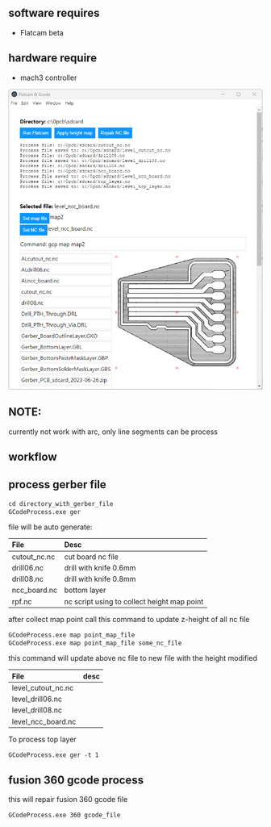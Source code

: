 ## software requires
- Flatcam beta

## hardware require
- mach3 controller

![Screenshoot](https://github.com/tungbuivn/mach3-auto-level/blob/main/elec/my-app/images/main.png?raw=true)


## NOTE:
currently not work with arc, only line segments can be process

## workflow

## process gerber file
```shell
cd directory_with_gerber_file
GCodeProcess.exe ger
```
file will be auto generate:


| File         | Desc                                        | 
|:-------------|:--------------------------------------------|
| cutout_nc.nc | cut board nc file                           | 
| drill06.nc   | drill with knife 0.6mm                      |
| drill08.nc   | drill with knife 0.8mm                      |
| ncc_board.nc | bottom layer                                |
| rpf.nc       | nc script using to collect height map point |



after collect map point call this command to update z-height of all nc file
```shell
GCodeProcess.exe map point_map_file
GCodeProcess.exe map point_map_file some_nc_file
```
this command will update above nc file to new file with the height modified

| File               | desc                                        | 
|:-------------------|:--------------------------------------------|
| level_cutout_nc.nc ||
| level_drill06.nc   ||
| level_drill08.nc   ||
| level_ncc_board.nc ||

To process top layer
```shell
GCodeProcess.exe ger -t 1
```
## fusion 360 gcode process
this will repair fusion 360 gcode file
```shell
GCodeProcess.exe 360 gcode_file
```

